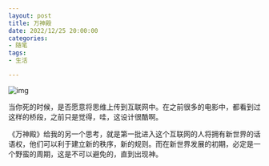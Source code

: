 ```yaml
---
layout: post
title: 万神殿
date: 2022/12/25 20:00:00
categories:
- 随笔
tags:
- 生活

---
```


![img](https://pics.naaln.com/blog/2022-12-26-05eda5.webp-basicBlog)

当你死的时候，是否愿意将思维上传到互联网中。在之前很多的电影中，都看到过这样的桥段，之前只是觉得，哇，这设计很酷啊。

《万神殿》给我的另一个思考，就是第一批进入这个互联网的人将拥有新世界的话语权，他们可以利于建立新的秩序，新的规则。而在新世界发展的初期，必定是一个野蛮的周期，这是不可以避免的，直到出现神。
